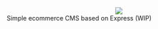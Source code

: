 <div style="text-align:center">
<img src="http://www.guillaumepasquet.fr/statics/echoppe.png">
</div>
Simple ecommerce CMS based on Express (WIP)
